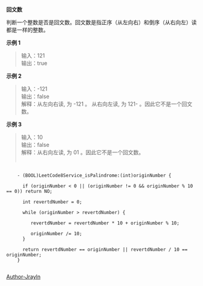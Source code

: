 **回文数**

判断一个整数是否是回文数。回文数是指正序（从左向右）和倒序（从右向左）读都是一样的整数。

**示例 1**
> 输入：121  
输出：true  

**示例 2**
> 输入：-121  
输出：false  
解释：从左向右读, 为 -121 。 从右向左读, 为 121- 。因此它不是一个回文数。

**示例 3**
> 输入：10  
输出：false  
解释：从右向左读, 为 01 。因此它不是一个回文数。  
​       
```objc
​  
​  ​  ​- (BOOL)LeetCode8Service_isPalindrome:(int)originNumber {
​  ​  ​
​  ​    if (originNumber < 0 || (originNumber != 0 && originNumber % 10 == 0)) return NO;
​  ​  ​
​  ​    ​int revertdNumber = 0;
​  ​  ​
​  ​    ​​​while (originNumber > revertdNumber) {
​  ​  ​
​  ​  ​     revertdNumber = revertdNumber * 10 + originNumber % 10;
​  ​  ​
​  ​       ​​originNumber /= 10;
​  ​  ​  }
​  ​  ​
​  ​  ​  return revertdNumber == originNumber || revertdNumber / 10 == originNumber;
​  ​  ​} 
​  
```   

​[Author-Jrayln](https://github.com/MINIProer)
